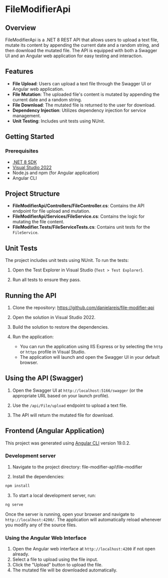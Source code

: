 # FileModifierApi

## Overview

FileModifierApi is a .NET 8 REST API that allows users to upload a text file, mutate its content by appending the current date and a random string, and then download the mutated file. The API is equipped with both a Swagger UI and an Angular web application for easy testing and interaction.

## Features

- **File Upload**: Users can upload a text file through the Swagger UI or Angular web application.
- **File Mutation**: The uploaded file's content is mutated by appending the current date and a random string.
- **File Download**: The mutated file is returned to the user for download.
- **Dependency Injection**: Utilizes dependency injection for service management.
- **Unit Testing**: Includes unit tests using NUnit.

## Getting Started

### Prerequisites

- [.NET 8 SDK](https://dotnet.microsoft.com/download/dotnet/8.0)
- [Visual Studio 2022](https://visualstudio.microsoft.com/vs/)
- Node.js and npm (for Angular application)
- Angular CLI

## Project Structure

- **FileModifierApi/Controllers/FileController.cs**: Contains the API endpoint for file upload and mutation.
- **FileModifierApi/Services/FileService.cs**: Contains the logic for mutating the file content.
- **FileModifier.Tests/FileServiceTests.cs**: Contains unit tests for the `FileService`.

## Unit Tests

The project includes unit tests using NUnit. To run the tests:

1. Open the Test Explorer in Visual Studio (`Test > Test Explorer`).

2. Run all tests to ensure they pass.

## Running the API

1. Clone the repository: https://github.com/danielareis/file-modifier-api

2. Open the solution in Visual Studio 2022.

3. Build the solution to restore the dependencies.

4. Run the application:
   - You can run the application using IIS Express or by selecting the `http` or `https` profile in Visual Studio.
   - The application will launch and open the Swagger UI in your default browser.

## Using the API (Swagger)

1. Open the Swagger UI at `http://localhost:5166/swagger` (or the appropriate URL based on your launch profile).

2. Use the `/api/File/upload` endpoint to upload a text file.

3. The API will return the mutated file for download.

## Frontend (Angular Application)

This project was generated using [Angular CLI](https://github.com/angular/angular-cli) version 19.0.2.

### Development server

1. Navigate to the project directory: file-modifier-api\file-modifier

2. Install the dependencies:

```bash
npm install
```

3. To start a local development server, run:

```bash
ng serve
```

Once the server is running, open your browser and navigate to `http://localhost:4200/`. The application will automatically reload whenever you modify any of the source files.

### Using the Angular Web Interface

1. Open the Angular web interface at `http://localhost:4200` if not open already.
2. Select a file to upload using the file input.
3. Click the "Upload" button to upload the file.
4. The mutated file will be downloaded automatically.